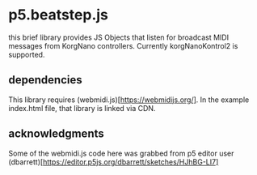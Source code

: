 # p5.beatstep.js

this brief library provides JS Objects that listen for broadcast MIDI messages from KorgNano controllers. Currently korgNanoKontrol2 is supported.

## dependencies

This library requires (webmidi.js)[https://webmidijs.org/]. In the example index.html file, that library is linked via CDN.

## acknowledgments

Some of the webmidi.js code here was grabbed from p5 editor user (dbarrett)[https://editor.p5js.org/dbarrett/sketches/HJhBG-LI7]

